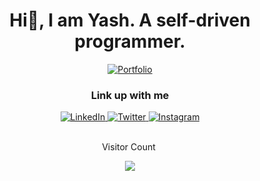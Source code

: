 <h1 align='center'>Hi👋, I am Yash. A self-driven programmer.</h1>

<div align='center'>
  <a href="https://yashtarkar.vercel.app/">
    <img alt="Portfolio" title="Portfolio" src="https://img.shields.io/badge/Y-Portfolio-red?style=for-the-badge&logoColor=white"/>
  </a>
</div>

<h3 align='center'>Link up with me</h3>

<div align='center'>
  <a href="https://www.linkedin.com/in/yash-tarkar-87b92b208/">
    <img alt="LinkedIn" title="Linkedin" src="https://img.shields.io/badge/-LinkedIn-0077b5?style=for-the-badge&logo=linkedin&logoColor=white"/>
  </a>
  <a href="https://twitter.com/BawalBilla">
    <img alt="Twitter" title="Twitter" src="https://img.shields.io/badge/Twitter-1DA1F2.svg?style=for-the-badge&logo=twitter&logoColor=white"/>
  </a>
  <a href="https://www.instagram.com/billa_fy/">
    <img alt="Instagram" title="Instagram" src="https://img.shields.io/badge/-Instagram-8a3ab9?style=for-the-badge&logoColor=white&logo=instagram"/>
  </a>
</div>
<br/>
<div align='center'>
  <p>Visitor Count&nbsp;</p>
  <img src='https://profile-counter.glitch.me/billa_fy/count.svg'/>
</div>
